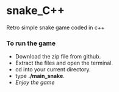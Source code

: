 # snake_C++
Retro simple snake game coded in c++

### To run the game
- Download the zip file from github.
- Extract the files and open the terminal.
- cd into your current directory.
- type **./main_snake**.
- *Enjoy the game*
